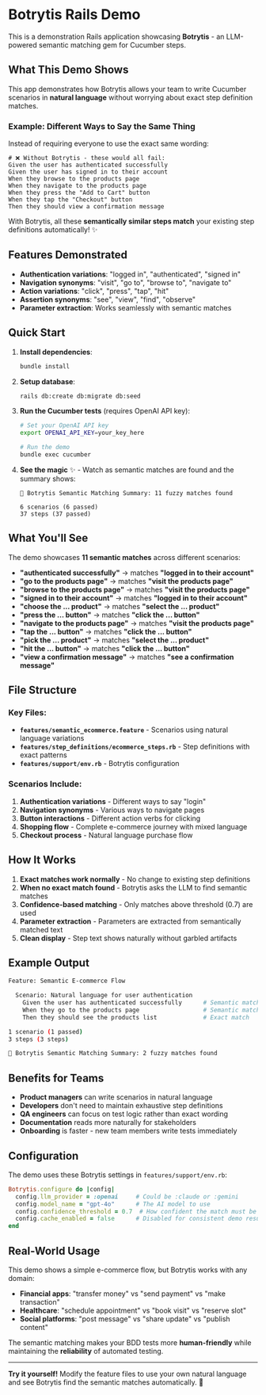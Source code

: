 # Botrytis Rails Demo

This is a demonstration Rails application showcasing **Botrytis** - an LLM-powered semantic matching gem for Cucumber steps.

## What This Demo Shows

This app demonstrates how Botrytis allows your team to write Cucumber scenarios in **natural language** without worrying about exact step definition matches.

### Example: Different Ways to Say the Same Thing

Instead of requiring everyone to use the exact same wording:

```gherkin
# ❌ Without Botrytis - these would all fail:
Given the user has authenticated successfully
Given the user has signed in to their account  
When they browse to the products page
When they navigate to the products page
When they press the "Add to Cart" button
When they tap the "Checkout" button
Then they should view a confirmation message
```

With Botrytis, all these **semantically similar steps match** your existing step definitions automatically! ✨

## Features Demonstrated

- **Authentication variations**: "logged in", "authenticated", "signed in"
- **Navigation synonyms**: "visit", "go to", "browse to", "navigate to"  
- **Action variations**: "click", "press", "tap", "hit"
- **Assertion synonyms**: "see", "view", "find", "observe"
- **Parameter extraction**: Works seamlessly with semantic matches

## Quick Start

1. **Install dependencies**:
   ```bash
   bundle install
   ```

2. **Setup database**:
   ```bash
   rails db:create db:migrate db:seed
   ```

3. **Run the Cucumber tests** (requires OpenAI API key):
   ```bash
   # Set your OpenAI API key
   export OPENAI_API_KEY=your_key_here
   
   # Run the demo
   bundle exec cucumber
   ```

4. **See the magic** ✨ - Watch as semantic matches are found and the summary shows:
   ```
   🎯 Botrytis Semantic Matching Summary: 11 fuzzy matches found
   
   6 scenarios (6 passed)
   37 steps (37 passed)
   ```

## What You'll See

The demo showcases **11 semantic matches** across different scenarios:

- **"authenticated successfully"** → matches **"logged in to their account"**
- **"go to the products page"** → matches **"visit the products page"**  
- **"browse to the products page"** → matches **"visit the products page"**
- **"signed in to their account"** → matches **"logged in to their account"**
- **"choose the ... product"** → matches **"select the ... product"**
- **"press the ... button"** → matches **"click the ... button"**
- **"navigate to the products page"** → matches **"visit the products page"**
- **"tap the ... button"** → matches **"click the ... button"**
- **"pick the ... product"** → matches **"select the ... product"**
- **"hit the ... button"** → matches **"click the ... button"**  
- **"view a confirmation message"** → matches **"see a confirmation message"**

## File Structure

### Key Files:
- **`features/semantic_ecommerce.feature`** - Scenarios using natural language variations
- **`features/step_definitions/ecommerce_steps.rb`** - Step definitions with exact patterns  
- **`features/support/env.rb`** - Botrytis configuration

### Scenarios Include:
1. **Authentication variations** - Different ways to say "login"
2. **Navigation synonyms** - Various ways to navigate pages
3. **Button interactions** - Different action verbs for clicking
4. **Shopping flow** - Complete e-commerce journey with mixed language
5. **Checkout process** - Natural language purchase flow

## How It Works

1. **Exact matches work normally** - No change to existing step definitions
2. **When no exact match found** - Botrytis asks the LLM to find semantic matches
3. **Confidence-based matching** - Only matches above threshold (0.7) are used
4. **Parameter extraction** - Parameters are extracted from semantically matched text
5. **Clean display** - Step text shows naturally without garbled artifacts

## Example Output

```bash
Feature: Semantic E-commerce Flow

  Scenario: Natural language for user authentication  
    Given the user has authenticated successfully      # Semantic match ✨
    When they go to the products page                  # Semantic match ✨
    Then they should see the products list             # Exact match

1 scenario (1 passed)
3 steps (3 steps)

🎯 Botrytis Semantic Matching Summary: 2 fuzzy matches found
```

## Benefits for Teams

- **Product managers** can write scenarios in natural language
- **Developers** don't need to maintain exhaustive step definitions  
- **QA engineers** can focus on test logic rather than exact wording
- **Documentation** reads more naturally for stakeholders
- **Onboarding** is faster - new team members write tests immediately

## Configuration

The demo uses these Botrytis settings in `features/support/env.rb`:

```ruby
Botrytis.configure do |config|
  config.llm_provider = :openai     # Could be :claude or :gemini  
  config.model_name = "gpt-4o"      # The AI model to use
  config.confidence_threshold = 0.7  # How confident the match must be
  config.cache_enabled = false      # Disabled for consistent demo results
end
```

## Real-World Usage

This demo shows a simple e-commerce flow, but Botrytis works with any domain:

- **Financial apps**: "transfer money" vs "send payment" vs "make transaction"
- **Healthcare**: "schedule appointment" vs "book visit" vs "reserve slot"  
- **Social platforms**: "post message" vs "share update" vs "publish content"

The semantic matching makes your BDD tests more **human-friendly** while maintaining the **reliability** of automated testing.

---

**Try it yourself!** Modify the feature files to use your own natural language and see Botrytis find the semantic matches automatically. 🚀
